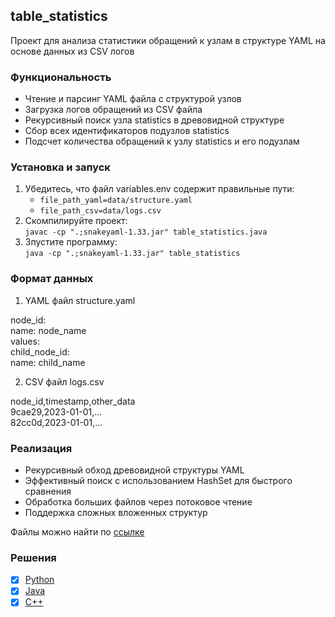 ## table_statistics

Проект для анализа статистики обращений к узлам в структуре YAML на основе данных из CSV логов

### Функциональность

- Чтение и парсинг YAML файла с структурой узлов
- Загрузка логов обращений из CSV файла
- Рекурсивный поиск узла statistics в древовидной структуре
- Сбор всех идентификаторов подузлов statistics
- Подсчет количества обращений к узлу statistics и его подузлам

### Установка и запуск

1. Убедитесь, что файл variables.env содержит правильные пути:
    - `file_path_yaml=data/structure.yaml`
    - `file_path_csv=data/logs.csv`
2. Скомпилируйте проект:\
`javac -cp ".;snakeyaml-1.33.jar" table_statistics.java`
3. Зпустите программу:\
`java -cp ".;snakeyaml-1.33.jar" table_statistics`

### Формат данных

1. YAML файл structure.yaml

node_id:\
  name: node_name\
  values:\
    child_node_id:\
      name: child_name

2. CSV файл logs.csv

node_id,timestamp,other_data\
9cae29,2023-01-01,...\
82cc0d,2023-01-01,...

### Реализация

- Рекурсивный обход древовидной структуры YAML
- Эффективный поиск с использованием HashSet для быстрого сравнения
- Обработка больших файлов через потоковое чтение
- Поддержка сложных вложенных структур

Файлы можно найти по [ссылке](https://disk.yandex.ru/d/bwL030DyUv9TvA)

### Решения

- [x] [Python](https://github.com/UlyanaGru/table_statistics/blob/master/table_statistics.py)
- [x] [Java](https://github.com/UlyanaGru/table_statistics/blob/master/table_statistics.java)
- [x] [C++](https://github.com/UlyanaGru/table_statistics/blob/master/table_statisctis.cxx)